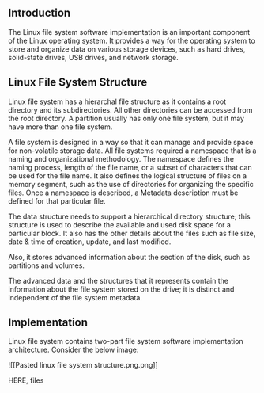 ## Introduction
The Linux file system software implementation is an important component of the Linux operating system. It provides a way for the operating system to store and organize data on various storage devices, such as hard drives, solid-state drives, USB drives, and network storage.

## Linux File System Structure

Linux file system has a hierarchal file structure as it contains a root directory and its subdirectories. All other directories can be accessed from the root directory. A partition usually has only one file system, but it may have more than one file system.

A file system is designed in a way so that it can manage and provide space for non-volatile storage data. All file systems required a namespace that is a naming and organizational methodology. The namespace defines the naming process, length of the file name, or a subset of characters that can be used for the file name. It also defines the logical structure of files on a memory segment, such as the use of directories for organizing the specific files. Once a namespace is described, a Metadata description must be defined for that particular file.

The data structure needs to support a hierarchical directory structure; this structure is used to describe the available and used disk space for a particular block. It also has the other details about the files such as file size, date & time of creation, update, and last modified.

Also, it stores advanced information about the section of the disk, such as partitions and volumes.

The advanced data and the structures that it represents contain the information about the file system stored on the drive; it is distinct and independent of the file system metadata.

## Implementation

Linux file system contains two-part file system software implementation architecture. Consider the below image:

![[Pasted linux file system structure.png.png]]

HERE, files 